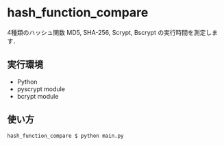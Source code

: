# hash_function_compare
4種類のハッシュ関数 MD5, SHA-256, Scrypt, Bscrypt の実行時間を測定します．
## 実行環境
- Python
- pyscrypt module
- bcrypt module

## 使い方
```
hash_function_compare $ python main.py
```
